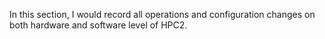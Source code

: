 In this section, I would record all operations and configuration changes on both hardware and software level of HPC2. 
